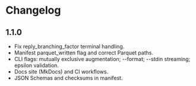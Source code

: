 # Changelog

## 1.1.0

- Fix reply_branching_factor terminal handling.
- Manifest parquet_written flag and correct Parquet paths.
- CLI flags: mutually exclusive augmentation; --format; --stdin streaming; epsilon validation.
- Docs site (MkDocs) and CI workflows.
- JSON Schemas and checksums in manifest.
